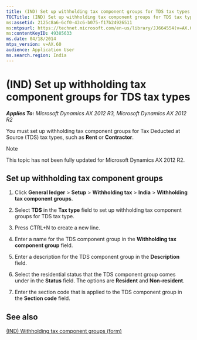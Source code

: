 ```yaml
---
title: (IND) Set up withholding tax component groups for TDS tax types
TOCTitle: (IND) Set up withholding tax component groups for TDS tax types
ms:assetid: 2125c8a6-6cf0-43c6-b075-f17b24926511
ms:mtpsurl: https://technet.microsoft.com/en-us/library/JJ664554(v=AX.60)
ms:contentKeyID: 49385633
ms.date: 04/18/2014
mtps_version: v=AX.60
audience: Application User
ms.search.region: India
---
```


# (IND) Set up withholding tax component groups for TDS tax types 


_**Applies To:** Microsoft Dynamics AX 2012 R3, Microsoft Dynamics AX 2012 R2_

You must set up withholding tax component groups for Tax Deducted at Source (TDS) tax types, such as **Rent** or **Contractor**.


> [!NOTE]
> <P>This topic has not been fully updated for Microsoft Dynamics AX 2012 R2.</P>



## Set up withholding tax component groups

1.  Click **General ledger** \> **Setup** \> **Withholding tax** \> **India** \> **Withholding tax component groups**.

2.  Select **TDS** in the **Tax type** field to set up withholding tax component groups for TDS tax type.

3.  Press CTRL+N to create a new line.

4.  Enter a name for the TDS component group in the **Withholding tax component group** field.

5.  Enter a description for the TDS component group in the **Description** field.

6.  Select the residential status that the TDS component group comes under in the **Status** field. The options are **Resident** and **Non-resident**.

7.  Enter the section code that is applied to the TDS component group in the **Section code** field.

## See also

[(IND) Withholding tax component groups (form)](https://technet.microsoft.com/en-us/library/jj678017\(v=ax.60\))

  


